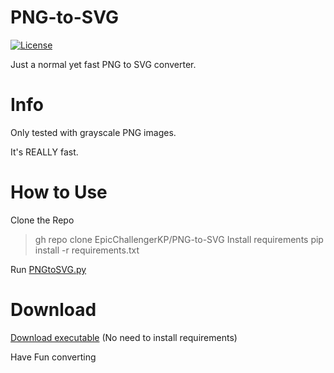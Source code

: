 # PNG-to-SVG
[![License](https://img.shields.io/badge/License-MIT-green)](https://github.com/EpicChallengerKP/PNG-to-SVG?tab=MIT-1-ov-file) <br>


Just a normal yet fast PNG to SVG converter.

# Info
Only tested with grayscale PNG images. 

It's REALLY fast.

# How to Use
Clone the Repo
> gh repo clone EpicChallengerKP/PNG-to-SVG
Install requirements
> pip install -r requirements.txt

Run [PNGtoSVG.py](https://github.com/EpicChallengerKP/PNG-to-SVG/blob/main/PNGtoSVG.py) 

# Download
[Download executable](https://drive.google.com/file/d/1EDLvCwPJDYpTgszwsDjGdSzhSRSDr_B-/view?usp=sharing) (No need to install requirements)

Have Fun converting
